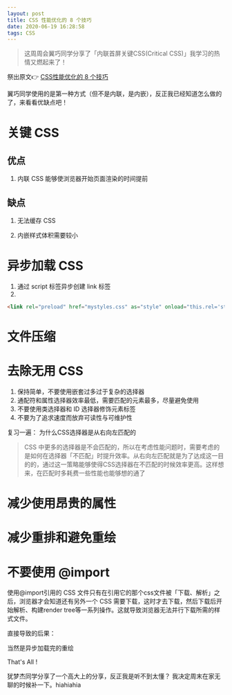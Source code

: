 ```yaml
---
layout: post
title: CSS 性能优化的 8 个技巧
date: 2020-06-19 16:28:58
tags: CSS
---
```


> 这周周会翼巧同学分享了「内联首屏关键CSS(Critical CSS)」我学习的热情又燃起来了！

祭出原文👉 [CSS性能优化的 8 个技巧](https://juejin.im/post/5ece2a1e6fb9a048021466b0?utm_source=gold_browser_extension)

翼巧同学使用的是第一种方式（但不是内联，是内嵌），反正我已经知道怎么做的了，来看看优缺点吧！

# 关键 CSS
## 优点

1. 内联 CSS 能够使浏览器开始页面渲染的时间提前

## 缺点

1. 无法缓存 CSS

2. 内嵌样式体积需要较小

# 异步加载 CSS
1. 通过 script 标签异步创建 link 标签
2.
```html
<link rel="preload" href="mystyles.css" as="style" onload="this.rel='stylesheet'">
```

# 文件压缩
# 去除无用 CSS

1. 保持简单，不要使用嵌套过多过于复杂的选择器
2. 通配符和属性选择器效率最低，需要匹配的元素最多，尽量避免使用
3. 不要使用类选择器和 ID 选择器修饰元素标签
4. 不要为了追求速度而放弃可读性与可维护性

复习一遍： 为什么CSS选择器是从右向左匹配的

> CSS 中更多的选择器是不会匹配的，所以在考虑性能问题时，需要考虑的是如何在选择器「不匹配」时提升效率。从右向左匹配就是为了达成这一目的的，通过这一策略能够使得CSS选择器在不匹配的时候效率更高。这样想来，在匹配时多耗费一些性能也能够想的通了

# 减少使用昂贵的属性
# 减少重排和避免重绘
# 不要使用 @import

使用@import引用的 CSS 文件只有在引用它的那个css文件被「下载、解析」之后，浏览器才会知道还有另外一个 CSS 需要下载，这时才去下载，然后下载后开始解析、构建render tree等一系列操作。这就导致浏览器无法并行下载所需的样式文件。

直接导致的后果：

当然是异步加载完的重绘

That's All !

犹梦杰同学分享了一个高大上的分享，反正我是听不到太懂？ 我决定周末在家无聊的时候补一下。hiahiahia